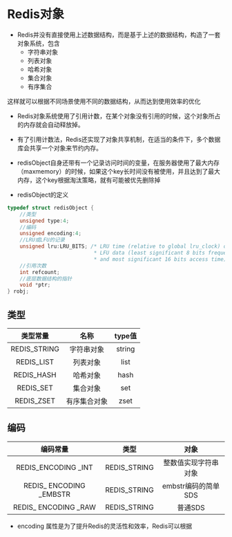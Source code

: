 # Redis对象

- Redis并没有直接使用上述数据结构，而是基于上述的数据结构，构造了一套对象系统，包含
	- 字符串对象
	- 列表对象
	- 哈希对象
	- 集合对象
	- 有序集合

这样就可以根据不同场景使用不同的数据结构，从而达到使用效率的优化

- Redis对象系统使用了引用计数，在某个对象没有引用的时候，这个对象所占的内存就会自动释放掉。
- 有了引用计数法，Redis还实现了对象共享机制，在适当的条件下，多个数据库会共享一个对象来节约内存。
- redisObject自身还带有一个记录访问时间的变量，在服务器使用了最大内存（maxmemory）的时候，如果这个key长时间没有被使用，并且达到了最大内存，这个key根据淘汰策略，就有可能被优先删除掉

- redisObject的定义

```c
typedef struct redisObject {
	//类型
    unsigned type:4;
    //编码
    unsigned encoding:4;
    //LRU或LFU的记录
    unsigned lru:LRU_BITS; /* LRU time (relative to global lru_clock) or
                            * LFU data (least significant 8 bits frequency
                            * and most significant 16 bits access time). */
	//引用次数
    int refcount;
    //底层数据结构的指针
    void *ptr;
} robj;
```

## 类型

|类型常量|名称|type值|
|:-:|:-:|:-:|
|REDIS_STRING|字符串对象|string|
|REDIS_LIST|列表对象|list|
|REDIS_HASH|哈希对象|hash|
|REDIS_SET|集合对象|set|
|REDIS_ZSET|有序集合对象|zset|

## 编码

|编码常量|类型|对象|
|:-:|:-:|:-:|
|REDIS_ENCODING _INT|REDIS_STRING|整数值实现字符串对象|
|REDIS_ ENCODING _EMBSTR|REDIS_STRING|embstr编码的简单SDS|
|REDIS_ ENCODING _RAW|REDIS_STRING|普通SDS|

- encoding 属性是为了提升Redis的灵活性和效率，Redis可以根据